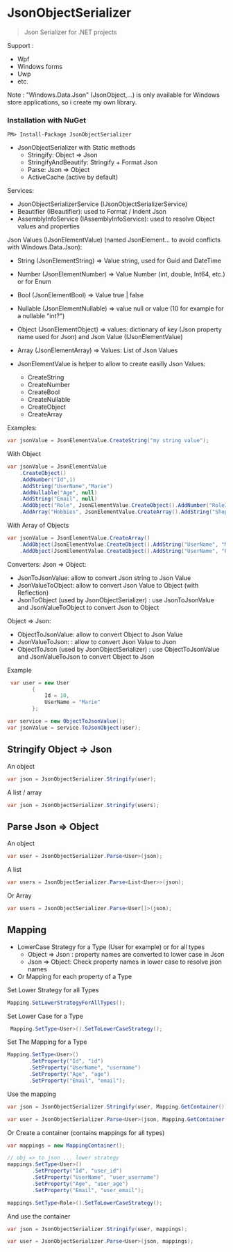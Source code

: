 # JsonObjectSerializer

> Json Serializer for .NET projects

Support :
* Wpf
* Windows forms
* Uwp
* etc.

Note : "Windows.Data.Json" (JsonObject,...) is only available for Windows store applications, so i create my own library.

### Installation with NuGet

```
PM> Install-Package JsonObjectSerializer
```

* JsonObjectSerializer with Static methods
    * Stringify: Object => Json
    * StringifyAndBeautify: Stringify + Format Json
    * Parse: Json => Object
    * ActiveCache (active by default)

Services:
* JsonObjectSerializerService (IJsonObjectSerializerService)
* Beautifier (IBeautifier): used to Format / Indent Json
* AssemblyInfoService (IAssemblyInfoService): used to resolve Object values and properties

Json Values (IJsonElementValue) (named JsonElement... to avoid conflicts with Windows.Data.Json):
* String (JsonElementString) => Value string, used for Guid and DateTime
* Number (JsonElementNumber) => Value Number (int, double, Int64, etc.) or for Enum
* Bool (JsonElementBool) => Value true | false
* Nullable (JsonElementNullable) => value null or value (10 for example for a nullable "int?")
* Object (JsonElementObject) => values: dictionary of key (Json property name used for Json) and Json Value (IJsonElementValue)
* Array (JsonElementArray) => Values: List of Json Values

* JsonElementValue is helper to allow to create easilly Json Values:
    * CreateString
    * CreateNumber
    * CreateBool
    * CreateNullable
    * CreateObject
    * CreateArray

Examples:

```cs
var jsonValue = JsonElementValue.CreateString("my string value");
```

With Object
```cs
var jsonValue = JsonElementValue
    .CreateObject()
    .AddNumber("Id",1)
    .AddString("UserName","Marie")
    .AddNullable("Age", null)
    .AddString("Email", null)
    .AddObject("Role", JsonElementValue.CreateObject().AddNumber("RoleId",2).AddString("Name","Adamin"))
    .AddArray("Hobbies", JsonElementValue.CreateArray().AddString("Shopping").AddString("Cooking"));
```

With Array of Objects
```cs
var jsonValue = JsonElementValue.CreateArray()
    .AddObject(JsonElementValue.CreateObject().AddString("UserName", "Marie"))
    .AddObject(JsonElementValue.CreateObject().AddString("UserName", "Pat"));
```

Converters:
Json => Object:
* JsonToJsonValue: allow to convert Json string to Json Value
* JsonValueToObject: allow to convert Json Value to Object (with Reflection)
* JsonToObject (used by JsonObjectSerializer) : use JsonToJsonValue and JsonValueToObject to convert Json to Object

Object => Json:
* ObjectToJsonValue: allow to convert Object to Json Value
* JsonValueToJson: : allow to convert Json Value to Json
* ObjectToJson (used by JsonObjectSerializer) : use ObjectToJsonValue and JsonValueToJson to convert Object to Json

Example
```cs
 var user = new User
        {
            Id = 10,
            UserName = "Marie"
        };

var service = new ObjectToJsonValue();
var jsonValue = service.ToJsonObject(user);
```

## Stringify Object => Json

An object

```cs
var json = JsonObjectSerializer.Stringify(user);
```

A list / array
```cs
var json = JsonObjectSerializer.Stringify(users);
```

## Parse Json => Object

An object

```cs
var user = JsonObjectSerializer.Parse<User>(json);
```

A list 
```cs
var users = JsonObjectSerializer.Parse<List<User>>(json);
```

Or Array
```cs
var users = JsonObjectSerializer.Parse<User[]>(json);
```

## Mapping

* LowerCase Strategy for a Type (User for example) or for all types 
    * Object => Json : property names are converted to lower case in Json
    * Json => Object:  Check property names in lower case to resolve json names
* Or Mapping for each property of a Type

Set Lower Strategy for all Types

```cs
Mapping.SetLowerStrategyForAllTypes();
```

Set Lower Case for a Type
```cs
 Mapping.SetType<User>().SetToLowerCaseStrategy();
 ```

 Set The Mapping for a Type
 ```cs
Mapping.SetType<User>()
        .SetProperty("Id", "id")
        .SetProperty("UserName", "username")
        .SetProperty("Age", "age")
        .SetProperty("Email", "email");
```

Use the mapping 
```cs
var json = JsonObjectSerializer.Stringify(user, Mapping.GetContainer());

var user = JsonObjectSerializer.Parse<User>(json, Mapping.GetContainer());
```

Or Create a container (contains mappings for all types)
```cs
var mappings = new MappingContainer();

// obj => to json ... lower strategy
mappings.SetType<User>()
        .SetProperty("Id", "user_id")
        .SetProperty("UserName", "user_username")
        .SetProperty("Age", "user_age")
        .SetProperty("Email", "user_email");

mappings.SetType<Role>().SetToLowerCaseStrategy();
```

And use the container
```cs
var json = JsonObjectSerializer.Stringify(user, mappings);

var user = JsonObjectSerializer.Parse<User>(json, mappings);
```


